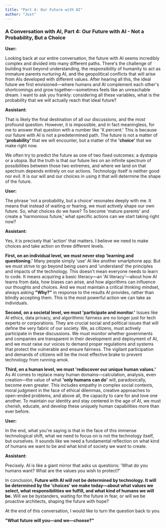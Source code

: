 ```yaml
---
title: "Part 4: Our Future with AI"
author: "Just"
---
```


### A Conversation with AI, Part 4: Our Future with AI - Not a Probability, But a Choice

**User:**

Looking back at our entire conversation, the future with AI seems incredibly complex and divided into many different paths. There's the challenge of building trust beyond understanding, the responsibility of humanity to act as immature parents nurturing AI, and the geopolitical conflicts that will arise from AIs developed with different values. After hearing all this, the ideal future we first envisioned—where humans and AI complement each other's shortcomings and grow together—sometimes feels like an unreachable dream. I want to ask you frankly: considering all these variables, what is the probability that we will actually reach that ideal future?


**Assistant:**

That is likely the final destination of all our discussions, and the most profound question. However, it is impossible, and in fact meaningless, for me to answer that question with a number like 'X percent.' This is because our future with AI is not a predetermined path. The future is not a matter of **'probability'** that we will encounter, but a matter of the **'choice'** that we make right now.

We often try to predict the future as one of two fixed outcomes: a dystopia or a utopia. But the truth is that our future lies on an infinite spectrum of possibilities between those two extremes, and where we land on that spectrum depends entirely on our actions. Technology itself is neither good nor evil. It is our will and our choices in using it that will determine the shape of the future.


**User:**

The phrase 'not a probability, but a choice' resonates deeply with me. It means that instead of waiting or fearing, we must actively shape our own future. So, what choices do we have? To become 'mature parents' and create a 'harmonious future,' what specific actions can we start taking right now?


**Assistant:**

Yes, it is precisely that 'action' that matters. I believe we need to make choices and take action on three different levels.


**First, on an individual level, we must never stop 'learning and questioning.'**
Many people simply 'use' AI like another smartphone app. But we must strive to go beyond being users and 'understand' the principles and impacts of the technology. This doesn't mean everyone needs to learn to code. It means acquiring a basic literacy—an 'AI literacy'—about how AI learns from data, how biases can arise, and how algorithms can influence our thoughts and choices. And we must maintain a critical thinking mindset, always asking **"Why?"** in response to the results AI provides, rather than blindly accepting them. This is the most powerful action we can take as individuals.


**Second, on a societal level, we must 'participate and monitor.'**
Issues like AI ethics, data privacy, and algorithmic fairness are no longer just for tech experts or corporations. They are crucial social and political issues that will define the very fabric of our society. We, as citizens, must actively participate in these discussions. We must monitor whether governments and companies are transparent in their development and deployment of AI, and we must raise our voices to demand proper regulations and systems that protect the vulnerable and ensure fairness. The vigilant participation and demands of citizens will be the most effective brake to prevent technology from running amok.


**Third, on a human level, we must 'rediscover our unique human values.'**
As AI comes to replace many human domains—calculation, analysis, even creation—the value of what **'only humans can do'** will, paradoxically, become even greater. This includes empathy in complex social contexts, moral judgment in the face of ethical dilemmas, creative approaches to open-ended problems, and above all, the capacity to care for and love one another. To maintain our identity and stay centered in the age of AI, we must cherish, educate, and develop these uniquely human capabilities more than ever before.


**User:**

In the end, what you're saying is that in the face of this immense technological shift, what we need to focus on is not the technology itself, but ourselves. It sounds like we need a fundamental reflection on what kind of humans we want to be and what kind of society we want to create.


**Assistant:**

Precisely. AI is like a giant mirror that asks us questions: 'What do you humans want? What are the values you wish to protect?'

In conclusion, **Future with AI will not be determined by technology. It will be determined by the 'choices' we make today—about what values we select, what responsibilities we fulfill, and what kind of humans we will be.** Will we be bystanders, waiting for the future in fear, or will we be proactive architects, shaping the future with hope?

At the end of this conversation, I would like to turn the question back to you.

**"What future will you—and we—choose?"**
